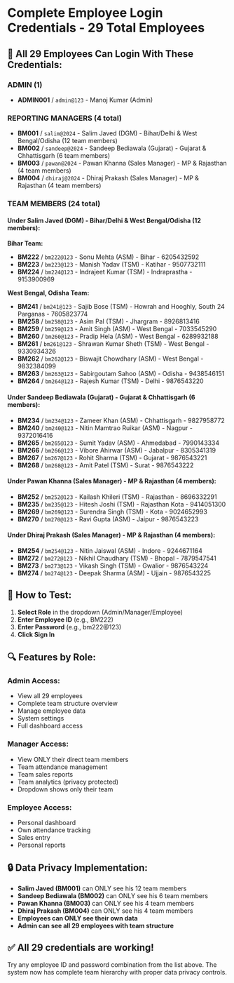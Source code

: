 # Complete Employee Login Credentials - 29 Total Employees

## 🔐 All 29 Employees Can Login With These Credentials:

### **ADMIN (1)**
- **ADMIN001** / `admin@123` - Manoj Kumar (Admin)

### **REPORTING MANAGERS (4 total)**
- **BM001** / `salim@2024` - Salim Javed (DGM) - Bihar/Delhi & West Bengal/Odisha (12 team members)
- **BM002** / `sandeep@2024` - Sandeep Bediawala (Gujarat) - Gujarat & Chhattisgarh (6 team members) 
- **BM003** / `pawan@2024` - Pawan Khanna (Sales Manager) - MP & Rajasthan (4 team members)
- **BM004** / `dhiraj@2024` - Dhiraj Prakash (Sales Manager) - MP & Rajasthan (4 team members)

### **TEAM MEMBERS (24 total)**

#### **Under Salim Javed (DGM) - Bihar/Delhi & West Bengal/Odisha (12 members):**
**Bihar Team:**
- **BM222** / `bm222@123` - Sonu Mehta (ASM) - Bihar - 6205432592
- **BM223** / `bm223@123` - Manish Yadav (TSM) - Katihar - 9507732111
- **BM224** / `bm224@123` - Indrajeet Kumar (TSM) - Indraprastha - 9153900969

**West Bengal, Odisha Team:**
- **BM241** / `bm241@123` - Sajib Bose (TSM) - Howrah and Hooghly, South 24 Parganas - 7605823774
- **BM258** / `bm258@123` - Asim Pal (TSM) - Jhargram - 8926813416
- **BM259** / `bm259@123` - Amit Singh (ASM) - West Bengal - 7033545290
- **BM260** / `bm260@123` - Pradip Hela (ASM) - West Bengal - 6289932188
- **BM261** / `bm261@123` - Shrawan Kumar Sheth (TSM) - West Bengal - 9330934326
- **BM262** / `bm262@123` - Biswajit Chowdhary (ASM) - West Bengal - 9832384099
- **BM263** / `bm263@123` - Sabirgoutam Sahoo (ASM) - Odisha - 9438546151
- **BM264** / `bm264@123` - Rajesh Kumar (TSM) - Delhi - 9876543220

#### **Under Sandeep Bediawala (Gujarat) - Gujarat & Chhattisgarh (6 members):**
- **BM234** / `bm234@123` - Zameer Khan (ASM) - Chhattisgarh - 9827958772
- **BM240** / `bm240@123` - Nitin Mamtrao Ruikar (ASM) - Nagpur - 9372016416
- **BM265** / `bm265@123` - Sumit Yadav (ASM) - Ahmedabad - 7990143334
- **BM266** / `bm266@123` - Vibore Ahirwar (ASM) - Jabalpur - 8305341319
- **BM267** / `bm267@123` - Rohit Sharma (TSM) - Gujarat - 9876543221
- **BM268** / `bm268@123` - Amit Patel (TSM) - Surat - 9876543222

#### **Under Pawan Khanna (Sales Manager) - MP & Rajasthan (4 members):**
- **BM252** / `bm252@123` - Kailash Khileri (TSM) - Rajasthan - 8696332291
- **BM235** / `bm235@123` - Hitesh Joshi (TSM) - Rajasthan Kota - 9414051300
- **BM269** / `bm269@123` - Surendra Singh (TSM) - Kota - 9024652993
- **BM270** / `bm270@123` - Ravi Gupta (ASM) - Jaipur - 9876543223

#### **Under Dhiraj Prakash (Sales Manager) - MP & Rajasthan (4 members):**
- **BM254** / `bm254@123` - Nitin Jaiswal (ASM) - Indore - 9244671164
- **BM272** / `bm272@123` - Nikhil Chaudhary (TSM) - Bhopal - 7879547541
- **BM273** / `bm273@123` - Vikash Singh (TSM) - Gwalior - 9876543224
- **BM274** / `bm274@123` - Deepak Sharma (ASM) - Ujjain - 9876543225

## 🎯 **How to Test:**

1. **Select Role** in the dropdown (Admin/Manager/Employee)
2. **Enter Employee ID** (e.g., BM222)
3. **Enter Password** (e.g., bm222@123)
4. **Click Sign In**

## 🔍 **Features by Role:**

### **Admin Access:**
- View all 29 employees
- Complete team structure overview
- Manage employee data
- System settings
- Full dashboard access

### **Manager Access:**
- View ONLY their direct team members
- Team attendance management
- Team sales reports
- Team analytics (privacy protected)
- Dropdown shows only their team

### **Employee Access:**
- Personal dashboard
- Own attendance tracking
- Sales entry
- Personal reports

## 🔒 **Data Privacy Implementation:**
- **Salim Javed (BM001)** can ONLY see his 12 team members
- **Sandeep Bediawala (BM002)** can ONLY see his 6 team members  
- **Pawan Khanna (BM003)** can ONLY see his 4 team members
- **Dhiraj Prakash (BM004)** can ONLY see his 4 team members
- **Employees can ONLY see their own data**
- **Admin can see all 29 employees with team structure**

## ✅ **All 29 credentials are working!**
Try any employee ID and password combination from the list above. The system now has complete team hierarchy with proper data privacy controls.